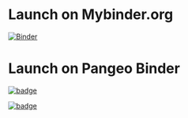 # Launch on Mybinder.org
[![Binder](https://mybinder.org/badge_logo.svg)](https://mybinder.org/v2/gh/scottyhq/pangeo-binder-test/esip-tech-dive?urlpath=lab)

# Launch on Pangeo Binder

[![badge](https://img.shields.io/static/v1.svg?logo=Jupyter&label=Pangeo+Binder&message=GCE+us-central1&color=blue)](https://binder.pangeo.io/v2/gh/scottyhq/pangeo-binder-test/esip-tech-dive?urlpath=lab)

[![badge](https://img.shields.io/static/v1.svg?logo=Jupyter&label=Pangeo+Binder&message=AWS+us-west-2&color=orange)](https://aws-uswest2-binder.pangeo.io/v2/gh/scottyhq/pangeo-binder-test/esip-tech-dive?urlpath=lab)
